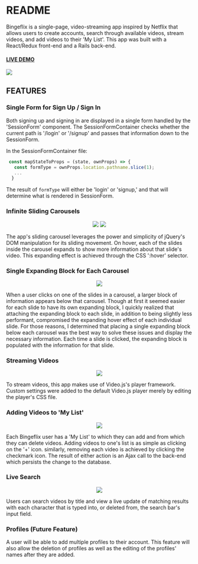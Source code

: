 # README
Bingeflix is a single-page, video-streaming app inspired by Netflix that allows users to create accounts, search through available videos, stream videos, and add videos to their 'My List'. This app was built with a React/Redux front-end and a Rails back-end.

#### [LIVE DEMO](https://bingeflix.herokuapp.com/#/)
![](https://i.imgur.com/FUo8WKB.png)


## FEATURES
### Single Form for Sign Up / Sign In
Both signing up and signing in are displayed in a single form handled by the 'SessionForm' component. The SessionFormContainer checks whether the current path is '/login' or '/signup' and passes that information down to the SessionForm.

In the SessionFormContainer file:
```javascript
 const mapStateToProps = (state, ownProps) => {
   const formType = ownProps.location.pathname.slice(1);
   ...
  }
```
The result of `formType` will either be 'login' or 'signup,' and that will determine what is rendered in SessionForm.


### Infinite Sliding Carousels
<p align="center">
  <img style="display: inline-block;" src="https://media.giphy.com/media/xTht9ZnURmuoQEGzrW/giphy.gif"/>
  <img style="display: inline-block;" src="https://media.giphy.com/media/xUOwGjLI9dTuhhT62Q/giphy.gif"/>
</p>
The app's sliding carousel leverages the power and simplicity of jQuery's DOM manipulation for its sliding movement. On hover, each of the slides inside the carousel expands to show more information about that slide's video. This expanding effect is achieved through the CSS ':hover' selector.


### Single Expanding Block for Each Carousel
<p align="center">
  <img src="https://i.imgur.com/4okIOeH.jpg"/>
</p>
When a user clicks on one of the slides in a carousel, a larger block of information appears below that carousel. Though at first it seemed easier for each slide to have its own expanding block, I quickly realized that attaching the expanding block to each slide, in addition to being slightly less performant, compromised the expanding hover effect of each individual slide. For those reasons, I determined that placing a single expanding block below each carousel was the best way to solve these issues and display the necessary information. Each time a slide is clicked, the expanding block is populated with the information for that slide.


### Streaming Videos
<p align="center">
  <img src="https://media.giphy.com/media/3o7WIQ6CpsslxL4Lq8/giphy.gif"/>
</p>
To stream videos, this app makes use of Video.js's player framework. Custom settings were added to the default Video.js player merely by editing the player's CSS file.


### Adding Videos to 'My List'
<p align="center">
<img src="https://media.giphy.com/media/xThtax25Itb2mixHVK/giphy.gif"/>
</p>
Each Bingeflix user has a 'My List' to which they can add and from which they can delete videos. Adding videos to one's list is as simple as clicking on the '+' icon. similarly, removing each video is achieved by clicking the checkmark icon. The result of either action is an Ajax call to the back-end which persists the change to the database.



### Live Search
<p align="center">
  <img src="https://media.giphy.com/media/3ohs4p9LMXYBptIapW/giphy.gif"/>
</p>
Users can search videos by title and view a live update of matching results with each character that is typed into, or deleted from, the search bar's input field.

### Profiles (Future Feature)
A user will be able to add multiple profiles to their account. This feature will also allow the deletion of profiles as well as the editing of the profiles' names after they are added.
